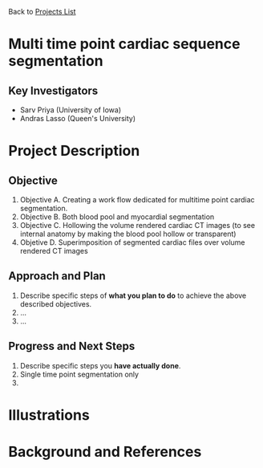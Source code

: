 Back to [Projects List](../../README.md#ProjectsList)

# Multi time point cardiac sequence segmentation

## Key Investigators

- Sarv Priya (University of Iowa)
- Andras Lasso (Queen's University)

# Project Description

<!-- Creating 4-dimensional blood pool and myocardial segmentation of multiple phases of cardiac CT to play them as cine file  -->

## Objective

<!-- Describe here WHAT you would like to achieve (what you will have as end result). -->

1. Objective A. Creating a work flow dedicated for multitime point cardiac segmentation.
1. Objective B. Both blood pool and myocardial segmentation
1. Objective C. Hollowing the volume rendered cardiac CT images (to see internal anatomy by making the blood pool hollow or transparent)
1. Objetive  D. Superimposition of segmented cardiac files over volume rendered CT images

## Approach and Plan

<!-- Describe here HOW you would like to achieve the objectives stated above. -->

1. Describe specific steps of **what you plan to do** to achieve the above described objectives.
1. ...
1. ...

## Progress and Next Steps

<!-- Update this section as you make progress, describing of what you have ACTUALLY DONE. If there are specific steps that you could not complete then you can describe them here, too. -->

1. Describe specific steps you **have actually done**.
1. Single time point segmentation only 
1. 

# Illustrations

<!-- Add pictures and links to videos that demonstrate what has been accomplished.
This is what I am trying to achieve. Attaching the link here.
![https://drive.google.com/file/d/1ahwhjDRkpquo04mMinnnqra6nrKhw-De/view?usp=sharing]
![Some more images](Example2.jpg)
-->

# Background and References

<!-- If you developed any software, include link to the source code repository. If possible, also add links to sample data, and to any relevant publications. -->
